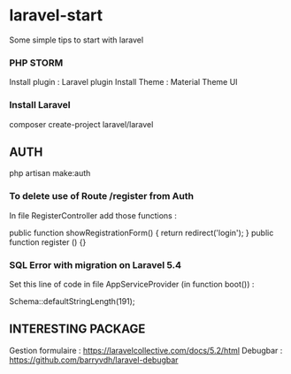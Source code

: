 # laravel-start

Some simple tips to start with laravel

### PHP STORM ###

Install plugin : Laravel plugin
Install Theme : Material Theme UI

### Install Laravel ###

composer create-project laravel/laravel

## AUTH ##

php artisan make:auth

### To delete use of Route /register from Auth ###

In file RegisterController add those functions : 

public function showRegistrationForm() {
   return redirect('login');
}
public function register () {}

### SQL Error with migration on Laravel 5.4 ###

Set this line of code in file AppServiceProvider (in function boot()) :

Schema::defaultStringLength(191);

## INTERESTING PACKAGE ##

Gestion formulaire : https://laravelcollective.com/docs/5.2/html
Debugbar : https://github.com/barryvdh/laravel-debugbar
